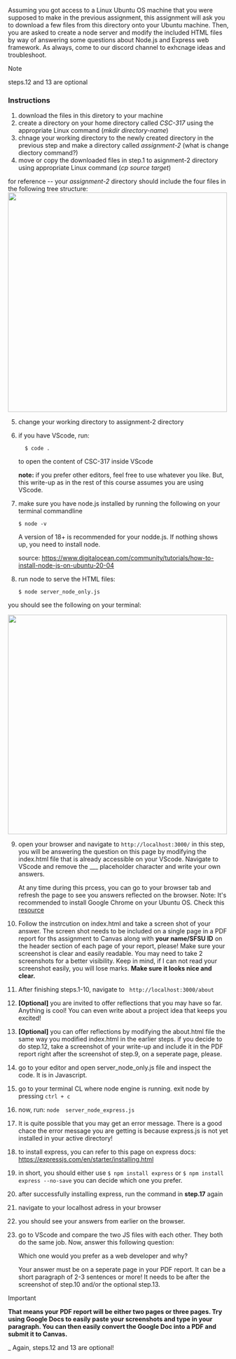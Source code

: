 Assuming you got access to a Linux Ubuntu OS machine that you were supposed to make in the previous assignment, this assignment will ask you to download a few files from this directory onto your Ubuntu machine. Then, you are asked to create a node server and modify the included HTML files by way of answering some questions about Node.js and Express web framework. As always, come to our discord channel to exhcnage ideas and troubleshoot. 

> [!NOTE]
>  steps.12 and 13 are optional


### Instructions
1. download the files in this diretory to your machine
2. create a directory on your home directory called _CSC-317_ using the appropriate Linux command (_mkdir directory-name_)
3. chnage your working directory to the newly created directory in the previous step and make a directory called _assignment-2_  (what is change diectory command?)
4. move or copy the downloaded files in step.1 to asignment-2 directory using appropriate Linux command (_cp source target_)

for reference -- your _assignment-2_ directory should include the four files in the following tree structure:
     <img src="https://github.com/nina-mir/CSC317-assignments/blob/3531c552f276d66aa88291ac2bf03fb4f125d548/assignment-2/images/assignment-2-tree.png" width="500px">


5. change your working directory to assignment-2 directory
6. if you have VScode, run:
     ```
       $ code .
     ````
     to open the content of CSC-317 inside VScode
   
   **note:** if you prefer other editors, feel free to use whatever you like. But, this write-up as in the rest of this course assumes you are using VScode.
7. make sure you have node.js installed by running the following on your terminal commandline
   ```
   $ node -v
   ```
   A version of 18+ is recommended for your nodde.js. If nothing shows up, you need to install node.

   source: https://www.digitalocean.com/community/tutorials/how-to-install-node-js-on-ubuntu-20-04
8. run node to serve the HTML files:
   ```
   $ node server_node_only.js
   ```
you should see the following on your terminal: 

<img src="https://github.com/nina-mir/CSC317-assignments/blob/main/assignment-2/images/node-run.png" width="500px">

9. open your browser and navigate to ``` http://localhost:3000/ ```
in this step, you will be answering the question on this page by modifying the index.html file that is already accessible on your VScode.
Navigate to VScode and remove the ___ placeholder character and write your own answers.

     At any time during this prcess, you can go to your browser tab and refresh the page to see you answers reflected on the browser.
Note: It's recommended to install Google Chrome on your Ubuntu OS. Check this [resource](https://itsfoss.com/install-chrome-ubuntu/)

10. Follow the instrcution on index.html and take a screen shot of your answer. The screen shot needs to be included on a single page in a PDF report for ths assignment to Canvas along with **your name/SFSU ID** on the header section of each page of your report, please! Make sure your screenshot is clear and easily readable. You may need to take 2 screenshots for a better visibility. Keep in mind, if I can not read your screenshot easily, you will lose marks. **Make sure it looks nice and clear.**
11. After finishing steps.1-10, navigate to ``` http://localhost:3000/about```
12. **[Optional]** you are invited to offer reflections that you may have so far. Anything is cool! You can even write about a project idea that keeps you excited!
13. **[Optional]** you can offer reflections by modifying the about.html file the same way you modified index.html in the earlier steps.
     if you decide to do step.12, take a screenshot of your write-up and include it in the PDF report right after the screenshot of step.9, on a seperate page, please. 
15. go to your editor and open server_node_only.js file and inspect the code. It is in Javascript. 
16. go to your terminal CL where node engine is running. exit node by pressing ```ctrl + c```
17. now, run: ``` node  server_node_express.js ```
18. It is quite possible that you may get an error message. There is a good chace the error message you are getting is because express.js is not yet installed in your active directory!
19. to install express, you can refer to this page on express docs: https://expressjs.com/en/starter/installing.html
20. in short, you should either use ``` $ npm install express
``` or ``` $ npm install express --no-save ```
you can decide which one you prefer.
21. after successfully installing express, run the command in **step.17** again
22. navigate to your localhost adress in your browser
23. you should see your answers from earlier on the browser.
24. go to VScode and compare the two JS files with each other. They both do the same job. Now, answer this following question:

    Which one would you prefer as a web developer and why? 

    Your answer must be on a seperate page in your PDF report. It can be a short paragraph of 2-3 sentences or more! It needs to be after the screenshot of step.10 and/or the optional step.13.


> [!IMPORTANT]
> **That means your PDF report will be either two pages or three pages. Try using Google Docs to easily paste your screenshots and type in your paragraph. You can then easily convert the Google Doc into a PDF and submit it to Canvas.**

_    Again, steps.12 and 13 are optional!
    



   
   
